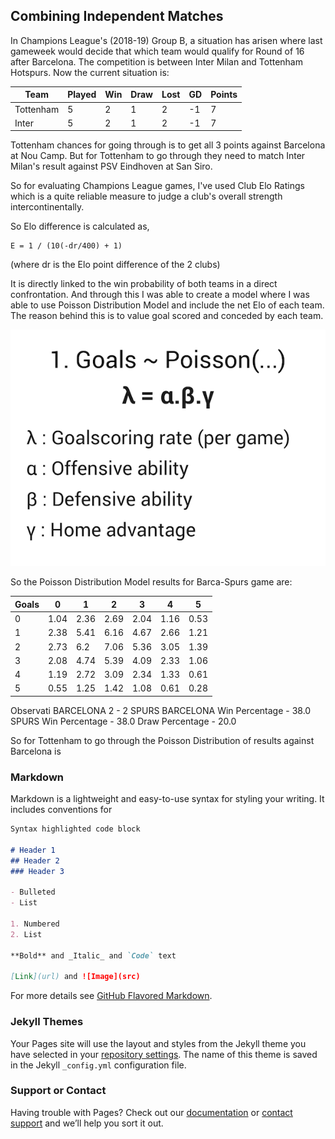 ## Combining Independent Matches 

In Champions League's (2018-19) Group B, a situation has arisen where last gameweek would decide that which team would qualify for Round of 16 after Barcelona. The competition is between Inter Milan and Tottenham Hotspurs. Now the current situation is:

 Team | Played | Win | Draw | Lost | GD | Points
 ------------ | ------------- | ------------- | ------------- | ------------- | ------------- | ------------- 
 Tottenham | 5 | 2 | 1 | 2 | -1 | 7
 Inter | 5 | 2 | 1 | 2 | -1 | 7
 
Tottenham chances for going through is to get all 3 points against Barcelona at Nou Camp. But for Tottenham to go through they need to match Inter Milan's result against PSV Eindhoven at San Siro. 

So for evaluating Champions League games, I've used Club Elo Ratings which is a quite reliable measure to judge a club's overall strength intercontinentally. 

So Elo difference is calculated as, 

    E = 1 / (10(-dr/400) + 1) 
   (where dr is the Elo point difference of the 2 clubs)

It is directly linked to the win probability of both teams in a direct confrontation. 
And through this I was able to create a model where I was able to use Poisson Distribution Model and include the net Elo of each team. The reason behind this is to value goal scored and conceded by each team. 

<p align="center">
  <img src = "https://github.com/raffa1996/Combining-Independent-Matches/blob/master/poi%20new.png" 
  alt="profilepic"/>
  </p> 

So the Poisson Distribution Model results for Barca-Spurs game are: 

 Goals | 0 | 1 | 2 | 3 | 4 | 5 
 ------------ | ------------ | ------------- | ------------- | ------------- | ------------- | ------------- 
 0 | 1.04 | 2.36 | 2.69 | 2.04 | 1.16 | 0.53
 1 | 2.38 | 5.41 | 6.16 | 4.67 | 2.66 | 1.21
 2 | 2.73 | 6.2 |  7.06 | 5.36 | 3.05 | 1.39
 3 | 2.08 | 4.74 | 5.39 | 4.09 | 2.33 | 1.06
 4 | 1.19 | 2.72 | 3.09 | 2.34 | 1.33 | 0.61
 5 | 0.55 | 1.25 | 1.42 | 1.08 | 0.61 | 0.28

Observati
BARCELONA 2 - 2 SPURS
BARCELONA Win Percentage -  38.0
SPURS Win Percentage -  38.0
Draw Percentage -  20.0





So for Tottenham to go through the Poisson Distribution of results against Barcelona is
### Markdown

Markdown is a lightweight and easy-to-use syntax for styling your writing. It includes conventions for

```markdown
Syntax highlighted code block

# Header 1
## Header 2
### Header 3

- Bulleted
- List

1. Numbered
2. List

**Bold** and _Italic_ and `Code` text

[Link](url) and ![Image](src)
```

For more details see [GitHub Flavored Markdown](https://guides.github.com/features/mastering-markdown/).

### Jekyll Themes

Your Pages site will use the layout and styles from the Jekyll theme you have selected in your [repository settings](https://github.com/raffa1996/Combining-Independent-Matches/settings). The name of this theme is saved in the Jekyll `_config.yml` configuration file.

### Support or Contact

Having trouble with Pages? Check out our [documentation](https://help.github.com/categories/github-pages-basics/) or [contact support](https://github.com/contact) and we’ll help you sort it out.
